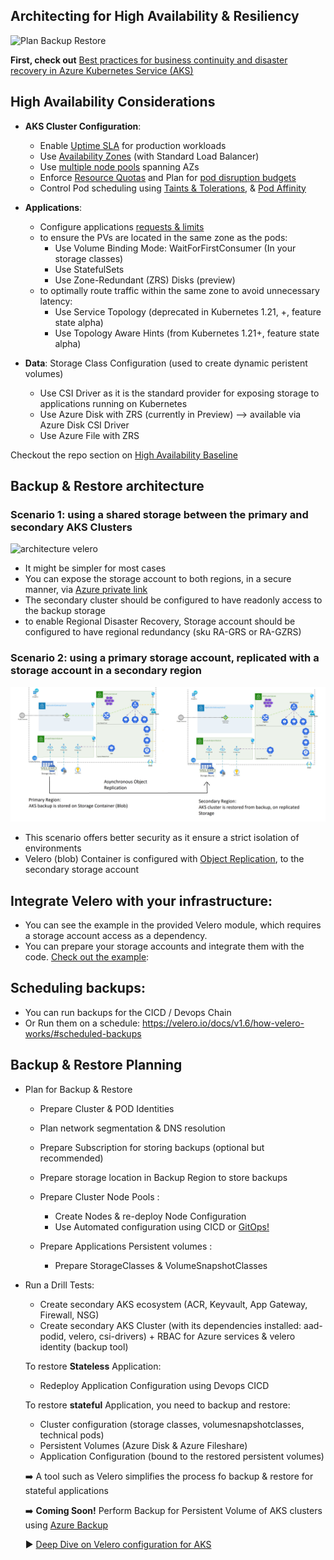 ## Architecting for High Availability & Resiliency

![Plan Backup Restore](./media/plan_backup_restore.png)

**First, check out** [Best practices for business continuity and disaster recovery in Azure Kubernetes Service (AKS)](https://learn.microsoft.com/azure/aks/operator-best-practices-multi-region)

## High Availability Considerations


* **AKS Cluster Configuration**:
	- Enable [Uptime SLA](https://learn.microsoft.com/azure/aks/uptime-sla) for production workloads
	- Use [Availability Zones](https://learn.microsoft.com/azure/aks/availability-zones) (with Standard Load Balancer)
	- Use [multiple node pools](https://learn.microsoft.com/azure/aks/use-multiple-node-pools) spanning AZs
	- Enforce [Resource Quotas](https://learn.microsoft.com/azure/aks/operator-best-practices-scheduler#enforce-resource-quotas) and Plan for [pod disruption budgets](https://learn.microsoft.com/azure/aks/operator-best-practices-scheduler#plan-for-availability-using-pod-disruption-budgets)
	- Control Pod scheduling using [Taints & Tolerations](https://learn.microsoft.com/azure/aks/operator-best-practices-advanced-scheduler#provide-dedicated-nodes-using-taints-and-tolerations), & [Pod Affinity](https://learn.microsoft.com/azure/aks/operator-best-practices-advanced-scheduler#control-pod-scheduling-using-node-selectors-and-affinity)



* **Applications**: 
  - Configure applications [requests & limits](https://learn.microsoft.com/azure/aks/developer-best-practices-resource-management#define-pod-resource-requests-and-limits)
  - to ensure the PVs are located in the same zone as the pods:
     - Use Volume Binding Mode: WaitForFirstConsumer (In your storage classes)
     - Use StatefulSets
     - Use Zone-Redundant (ZRS) Disks (preview)
   - to optimally route traffic within the same zone to avoid unnecessary latency: 
      - Use Service Topology (deprecated in Kubernetes 1.21, +, feature state alpha)
      - Use Topology Aware Hints (from Kubernetes 1.21+, feature state alpha)


* **Data**: 
Storage Class Configuration (used to create dynamic peristent volumes)
	- Use CSI Driver as it is the standard provider for exposing storage to applications running on Kubernetes
	- Use Azure Disk with ZRS (currently in Preview) --> available via Azure Disk CSI Driver
	- Use Azure File with ZRS

Checkout the repo section on [High Availability Baseline](https://github.com/Azure/AKS-Landing-Zone-Accelerator/tree/velero-backup-restore/Scenarios/High-Availability-Baseline)

## Backup & Restore architecture

### Scenario 1: using a shared storage between the primary and secondary AKS Clusters
![architecture velero](./media/architecture_velero.png)

- It might be simpler for most cases
- You can expose the storage account to both regions, in a secure manner, via [Azure private link](https://learn.microsoft.com/azure/private-link/private-link-overview)
- The secondary cluster should be configured to have readonly access to the backup storage 
- to enable Regional Disaster Recovery, Storage account should be configured to have regional redundancy (sku RA-GRS or RA-GZRS)


### Scenario 2: using a primary storage account, replicated with a storage account in a secondary region
![aks-dr-regional](./media/aks-dr.png)

- This scenario offers better security as it ensure a strict isolation of environments
- Velero (blob) Container is configured with [Object Replication](https://learn.microsoft.com/azure/storage/blobs/object-replication-overview?tabs=powershell), to the secondary storage account 


## Integrate Velero with your infrastructure:
- You can see the example in the provided Velero module, which requires a storage account access as a dependency. 
- You can prepare your storage accounts and integrate them with the code. [Check out the example](./velero_terraform_sample#using-the-module): 

## Scheduling backups:
- You can run backups for the CICD / Devops Chain 
- Or Run them on a schedule: https://velero.io/docs/v1.6/how-velero-works/#scheduled-backups


## Backup & Restore Planning

* Plan for Backup & Restore
	-  Prepare Cluster & POD Identities
	- Plan network segmentation & DNS resolution
	- Prepare Subscription for storing backups (optional but recommended)
	- Prepare storage location in Backup Region to store backups

	- Prepare Cluster Node Pools :
	  - Create Nodes & re-deploy Node Configuration
	  - Use Automated configuration using CICD or [GitOps!](https://learn.microsoft.com/azure/azure-arc/kubernetes/conceptual-gitops-flux2)


	-  Prepare Applications Persistent volumes : 
	  	-  Prepare StorageClasses & VolumeSnapshotClasses 

* Run a Drill Tests:
	* Create secondary AKS ecosystem (ACR, Keyvault, App Gateway, Firewall, NSG)
	* Create secondary AKS Cluster (with its dependencies installed: aad-podid, velero, csi-drivers) + RBAC for Azure services & velero identity (backup tool)

	To restore **Stateless** Application: 
	* Redeploy Application Configuration using Devops CICD

	To restore **stateful** Application, you need to backup and restore:
	* Cluster configuration (storage classes, volumesnapshotclasses, technical pods)
	*  Persistent Volumes (Azure Disk & Azure Fileshare)
	*  Application Configuration (bound to the restored persistent volumes)
	
	➡️ A tool such as Velero simplifies the process fo backup & restore for stateful applications
	
	➡️ **Coming Soon!** Perform Backup for Persistent Volume of AKS clusters using [Azure Backup](https://azure.microsoft.com/updates/akspvbackupprivatepreview/)
	
	:arrow_forward: [Deep Dive on Velero configuration for AKS](./velero_terraform_sample)




